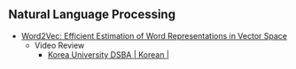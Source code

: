 ## Natural Language Processing
* [Word2Vec: Efficient Estimation of Word Representations in Vector Space](https://arxiv.org/abs/1301.3781)
  * Video Review
    * [Korea University DSBA | Korean | ](https://www.youtube.com/watch?v=sidPSG-EVDo) 
